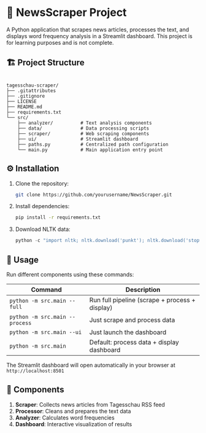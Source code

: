 # 📰 NewsScraper Project

A Python application that scrapes news articles, processes the text, and displays word frequency analysis in a Streamlit dashboard.
This project is for learning purposes and is not complete.

## 🏗️ Project Structure

```

tagesschau-scraper/
├── .gitattributes
├── .gitignore
├── LICENSE
├── README.md
├── requirements.txt
└── src/
    ├── analyzer/          # Text analysis components
    ├── data/              # Data processing scripts
    ├── scraper/           # Web scraping components
    ├── ui/                # Streamlit dashboard
    ├── paths.py           # Centralized path configuration
    └── main.py            # Main application entry point
```

## ⚙️ Installation

1. Clone the repository:
   ```bash
   git clone https://github.com/yourusername/NewsScraper.git
   ```

2. Install dependencies:
   ```bash
   pip install -r requirements.txt
   ```

3. Download NLTK data:
   ```python
   python -c "import nltk; nltk.download('punkt'); nltk.download('stopwords')"
   ```

## 🚀 Usage

Run different components using these commands:

| Command | Description |
|---------|-------------|
| `python -m src.main --full` | Run full pipeline (scrape + process + display) |
| `python -m src.main --process` | Just scrape and process data |
| `python -m src.main --ui` | Just launch the dashboard |
| `python -m src.main` | Default: process data + display dashboard |

The Streamlit dashboard will open automatically in your browser at `http://localhost:8501`

## 🔧 Components

1. **Scraper**: Collects news articles from Tagesschau RSS feed
2. **Processor**: Cleans and prepares the text data
3. **Analyzer**: Calculates word frequencies
4. **Dashboard**: Interactive visualization of results
